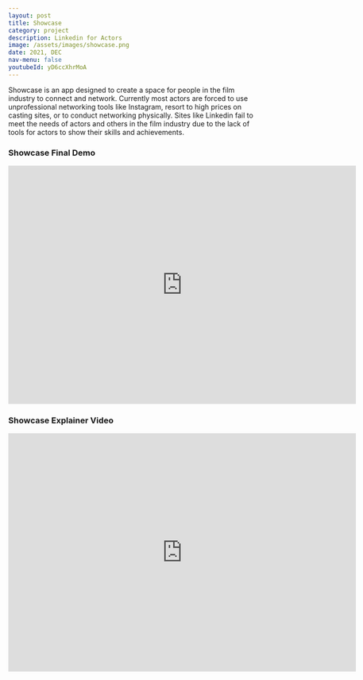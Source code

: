 ```yaml
---
layout: post
title: Showcase
category: project
description: Linkedin for Actors
image: /assets/images/showcase.png
date: 2021, DEC
nav-menu: false
youtubeId: yD6ccXhrMoA
---
```


Showcase is an app designed to create a space for people in the film industry to connect and network. Currently
most actors are forced to use unprofessional networking tools like Instagram, resort to high prices on 
casting sites, or to conduct networking physically. Sites like Linkedin fail to meet the needs of actors
and others in the film industry due to the lack of tools for actors to show their skills and achievements.

<h3>Showcase Final Demo</h3>
<iframe        
    width="700"
    height="480"
    src="https://drive.google.com/file/d/1gFWic5k1Gn9Q5lMovf252UZHxdxyflC7/preview"
    frameborder="0"
    allowfullscreen>
</iframe>

<h3>Showcase Explainer Video</h3>
<div class="embed-container">
    <iframe
        src="https://www.youtube.com/embed/yD6ccXhrMoA"
        width="700"
        height="480"
        frameborder="0"
        allowfullscreen="">
    </iframe>
</div>